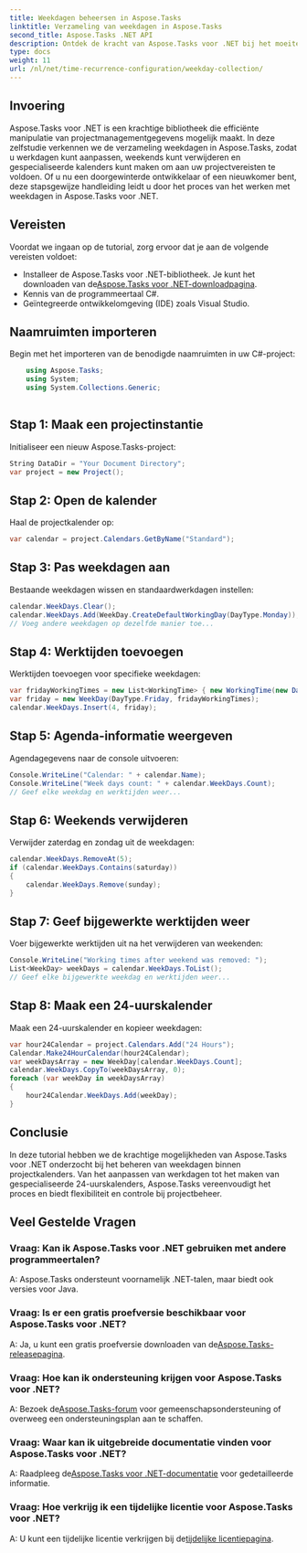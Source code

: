 ```yaml
---
title: Weekdagen beheersen in Aspose.Tasks
linktitle: Verzameling van weekdagen in Aspose.Tasks
second_title: Aspose.Tasks .NET API
description: Ontdek de kracht van Aspose.Tasks voor .NET bij het moeiteloos beheren van weekdagen. Pas werkdagen aan, verwijder weekenden en maak eenvoudig gespecialiseerde kalenders.
type: docs
weight: 11
url: /nl/net/time-recurrence-configuration/weekday-collection/
---
```

## Invoering
Aspose.Tasks voor .NET is een krachtige bibliotheek die efficiënte manipulatie van projectmanagementgegevens mogelijk maakt. In deze zelfstudie verkennen we de verzameling weekdagen in Aspose.Tasks, zodat u werkdagen kunt aanpassen, weekends kunt verwijderen en gespecialiseerde kalenders kunt maken om aan uw projectvereisten te voldoen. Of u nu een doorgewinterde ontwikkelaar of een nieuwkomer bent, deze stapsgewijze handleiding leidt u door het proces van het werken met weekdagen in Aspose.Tasks voor .NET.
## Vereisten
Voordat we ingaan op de tutorial, zorg ervoor dat je aan de volgende vereisten voldoet:
-  Installeer de Aspose.Tasks voor .NET-bibliotheek. Je kunt het downloaden van de[Aspose.Tasks voor .NET-downloadpagina](https://releases.aspose.com/tasks/net/).
- Kennis van de programmeertaal C#.
- Geïntegreerde ontwikkelomgeving (IDE) zoals Visual Studio.
## Naamruimten importeren
Begin met het importeren van de benodigde naamruimten in uw C#-project:
```csharp
    using Aspose.Tasks;
    using System;
    using System.Collections.Generic;
    
```
## Stap 1: Maak een projectinstantie
Initialiseer een nieuw Aspose.Tasks-project:
```csharp
String DataDir = "Your Document Directory";
var project = new Project();
```
## Stap 2: Open de kalender
Haal de projectkalender op:
```csharp
var calendar = project.Calendars.GetByName("Standard");
```
## Stap 3: Pas weekdagen aan
Bestaande weekdagen wissen en standaardwerkdagen instellen:
```csharp
calendar.WeekDays.Clear();
calendar.WeekDays.Add(WeekDay.CreateDefaultWorkingDay(DayType.Monday));
// Voeg andere weekdagen op dezelfde manier toe...
```
## Stap 4: Werktijden toevoegen
Werktijden toevoegen voor specifieke weekdagen:
```csharp
var fridayWorkingTimes = new List<WorkingTime> { new WorkingTime(new DateTime(2020, 4, 13, 8, 0, 0), new DateTime(2020, 4, 13, 12, 0, 0)) };
var friday = new WeekDay(DayType.Friday, fridayWorkingTimes);
calendar.WeekDays.Insert(4, friday);
```
## Stap 5: Agenda-informatie weergeven
Agendagegevens naar de console uitvoeren:
```csharp
Console.WriteLine("Calendar: " + calendar.Name);
Console.WriteLine("Week days count: " + calendar.WeekDays.Count);
// Geef elke weekdag en werktijden weer...
```
## Stap 6: Weekends verwijderen
Verwijder zaterdag en zondag uit de weekdagen:
```csharp
calendar.WeekDays.RemoveAt(5);
if (calendar.WeekDays.Contains(saturday))
{
    calendar.WeekDays.Remove(sunday);
}
```
## Stap 7: Geef bijgewerkte werktijden weer
Voer bijgewerkte werktijden uit na het verwijderen van weekenden:
```csharp
Console.WriteLine("Working times after weekend was removed: ");
List<WeekDay> weekDays = calendar.WeekDays.ToList();
// Geef elke bijgewerkte weekdag en werktijden weer...
```
## Stap 8: Maak een 24-uurskalender
Maak een 24-uurskalender en kopieer weekdagen:
```csharp
var hour24Calendar = project.Calendars.Add("24 Hours");
Calendar.Make24HourCalendar(hour24Calendar);
var weekDaysArray = new WeekDay[calendar.WeekDays.Count];
calendar.WeekDays.CopyTo(weekDaysArray, 0);
foreach (var weekDay in weekDaysArray)
{
    hour24Calendar.WeekDays.Add(weekDay);
}
```
## Conclusie
In deze tutorial hebben we de krachtige mogelijkheden van Aspose.Tasks voor .NET onderzocht bij het beheren van weekdagen binnen projectkalenders. Van het aanpassen van werkdagen tot het maken van gespecialiseerde 24-uurskalenders, Aspose.Tasks vereenvoudigt het proces en biedt flexibiliteit en controle bij projectbeheer.
## Veel Gestelde Vragen
### Vraag: Kan ik Aspose.Tasks voor .NET gebruiken met andere programmeertalen?
A: Aspose.Tasks ondersteunt voornamelijk .NET-talen, maar biedt ook versies voor Java.
### Vraag: Is er een gratis proefversie beschikbaar voor Aspose.Tasks voor .NET?
 A: Ja, u kunt een gratis proefversie downloaden van de[Aspose.Tasks-releasepagina](https://releases.aspose.com/).
### Vraag: Hoe kan ik ondersteuning krijgen voor Aspose.Tasks voor .NET?
 A: Bezoek de[Aspose.Tasks-forum](https://forum.aspose.com/c/tasks/15) voor gemeenschapsondersteuning of overweeg een ondersteuningsplan aan te schaffen.
### Vraag: Waar kan ik uitgebreide documentatie vinden voor Aspose.Tasks voor .NET?
 A: Raadpleeg de[Aspose.Tasks voor .NET-documentatie](https://reference.aspose.com/tasks/net/) voor gedetailleerde informatie.
### Vraag: Hoe verkrijg ik een tijdelijke licentie voor Aspose.Tasks voor .NET?
 A: U kunt een tijdelijke licentie verkrijgen bij de[tijdelijke licentiepagina](https://purchase.aspose.com/temporary-license/).